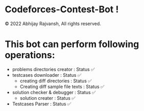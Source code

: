 # Codeforces-Contest-Bot !

© 2022 Abhijay Rajvansh, All rights reserved.

# This bot can perform following operations:

- problems directories creator         : Status ✅
- testcases downloader                 : Status ✅
    - creating diff directories        : Status ✅
    - Creating diff sample file texts  : Status ✅
- solution checker & debugger          : Status ✅
    - solution creater                 : Status ✅
- Testcases Parser                     : Status ✅
